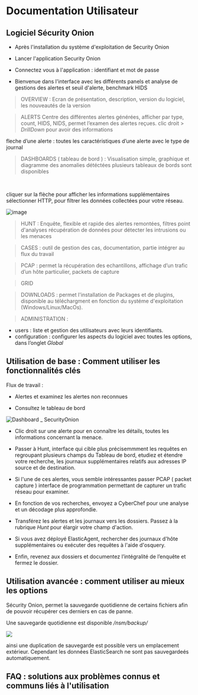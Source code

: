 # Documentation Utilisateur

## Logiciel Sécurity Onion 

- Après l'installation du système d'exploitation de Security Onion
  
- Lancer l'application Security Onion
  
- Connectez vous à l'application :
identifiant et mot de passe 

 - Bienvenue dans l'interface avec les différents panels et analyse de gestions des alertes et seuil d'alerte, benchmark HIDS

> OVERVIEW :
Ecran de présentation, description, version du logiciel, les nouveautés de la version

> ALERTS 
Centre des différentes alertes générées, afficher par type, count,  HIDS, NIDS, permet l’examen des alertes reçues. clic droit >  _DrillDown_ pour avoir des informations 

fleche d’une alerte : toutes les caractéristiques d’une alerte avec le type de journal 

> DASHBOARDS ( tableau de bord ) :
Visualisation simple, graphique et diagramme des anomalies détéctées
plusieurs tableaux de bords sont disponibles 

<br/>

cliquer sur la flèche pour afficher les informations supplémentaires 
sélectionner HTTP, pour filtrer les données collectées pour votre réseau. 

![image](https://github.com/user-attachments/assets/ab071ac4-8d84-4f84-8b45-ea250a2c0be7)


> HUNT :
Enquête, flexible et rapide des alertes remontées, filtres point d'analyses 
récupération de données pour détecter les intrusions ou les menaces

> CASES :
outil de gestion des cas, documentation, partie intégrer au flux du travail 

> PCAP :
permet la récupération des echantillons, affichage d’un trafic d’un hôte particulier, packets de capture 

> GRID 

> DOWNLOADS :
permet l'installation de Packages et de plugins, disponible au téléchargment en fonction du systéme d'exploitation (Windows/Linux/MacOs). 


> ADMINISTRATION :
* users : liste et gestion des utilisateurs avec leurs identifiants.
* configuration : configurer les aspects du logiciel avec toutes les options, dans l’onglet _Global_ 






## Utilisation de base : Comment utiliser les fonctionnalités clés

Flux de travail : 
- Alertes et examinez les alertes non reconnues
  
- Consultez le tableau de bord
  
 ![Dashboard _ SecurityOnion](https://docs.securityonion.net/en/2.4/_images/53_dashboards.png)

 - Clic droit sur une alerte pour en connaître les détails, toutes les informations concernant la menace. 
  
- Passer à Hunt, interface qui cible plus précisemmment les requêtes en regroupant plusieurs champs du Tableau de bord, etudiez et étendre votre recherche, les journaux supplémentaires relatifs aux adresses IP source et de destination.
  
- Si l'une de ces alertes, vous semble intéressantes passer PCAP ( packet capture ) interface de programmation permettant de capturer un trafic réseau pour examiner.

- En fonction de vos recherches, envoyez a CyberChef pour une analyse et un décodage plus approfondie.

- Transférez les alertes et les journaux vers les dossiers. Passez à la rubrique _Hunt_ pour élargir votre champ d'action.

- Si vous avez déployé ElasticAgent, rechercher des journaux d'hôte supplémentaires ou exécuter des requêtes à l'aide d'osquery.
  
- Enfin, revenez aux dossiers et documentez l’intégralité de l’enquête et fermez le dossier.

## Utilisation avancée : comment utiliser au mieux les options

Sécurity Onion, permet la sauvegarde quotidienne de certains fichiers afin de pouvoir récupérer ces derniers en cas de panne. 


Une sauvegarde quotidienne est disponible _/nsm/backup/_ 

![](https://docs.securityonion.net/en/2.4/_images/config-item-backup.png)

ainsi une duplication de sauvegarde est possible vers un emplacement extérieur. Cependant les données ElasticSearch ne sont pas sauvegardeés automatiquement.


## FAQ : solutions aux problèmes connus et communs liés à l'utilisation
